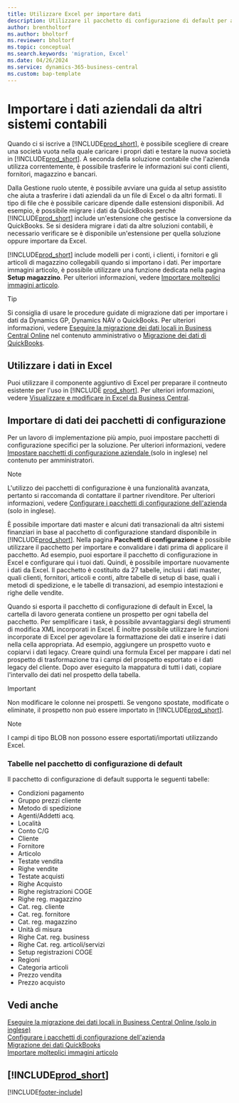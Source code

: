 ```yaml
---
title: Utilizzare Excel per importare dati
description: Utilizzare il pacchetto di configurazione di default per aggiungere i dati del cliente in Excel e importare nuovamente i dati in Business Central.
author: brentholtorf
ms.author: bholtorf
ms.reviewer: bholtorf
ms.topic: conceptual
ms.search.keywords: 'migration, Excel'
ms.date: 04/26/2024
ms.service: dynamics-365-business-central
ms.custom: bap-template
---
```

# Importare i dati aziendali da altri sistemi contabili

Quando ci si iscrive a [!INCLUDE[prod_short](includes/prod_short.md)], è possibile scegliere di creare una società vuota nella quale caricare i propri dati e testare la nuova società in [!INCLUDE[prod_short](includes/prod_short.md)]. A seconda della soluzione contabile che l'azienda utilizza correntemente, è possibile trasferire le informazioni sui conti clienti, fornitori, magazzino e bancari.  

Dalla Gestione ruolo utente, è possibile avviare una guida al setup assistito che aiuta a trasferire i dati aziendali da un file di Excel o da altri formati. Il tipo di file che è possibile caricare dipende dalle estensioni disponibili. Ad esempio, è possibile migrare i dati da QuickBooks perché [!INCLUDE[prod_short](includes/prod_short.md)] include un'estensione che gestisce la conversione da QuickBooks. Se si desidera migrare i dati da altre soluzioni contabili, è necessario verificare se è disponibile un'estensione per quella soluzione oppure importare da Excel.  

[!INCLUDE[prod_short](includes/prod_short.md)] include modelli per i conti, i clienti, i fornitori e gli articoli di magazzino collegabili quando si importano i dati. Per importare immagini articolo, è possibile utilizzare una funzione dedicata nella pagina **Setup magazzino**. Per ulteriori informazioni, vedere [Importare molteplici immagini articolo](inventory-how-import-item-pictures.md).

> [!TIP]  
> Si consiglia di usare le procedure guidate di migrazione dati per importare i dati da Dynamics GP, Dynamics NAV o QuickBooks. Per ulteriori informazioni, vedere [Eseguire la migrazione dei dati locali in Business Central Online](/dynamics365/business-central/dev-itpro/administration/migrate-data) nel contenuto amministrativo o [Migrazione dei dati di QuickBooks](ui-extensions-quickbooks-data-migration.md).

## Utilizzare i dati in Excel

Puoi utilizzare il componente aggiuntivo di Excel per preparare il contneuto esistente per l'uso in [!INCLUDE [prod_short](includes/prod_short.md)]. Per ulteriori informazioni, vedere [Visualizzare e modificare in Excel da Business Central](across-work-with-excel.md).  

## Importare di dati dei pacchetti di configurazione

Per un lavoro di implementazione più ampio, puoi impostare pacchetti di configurazione specifici per la soluzione. Per ulteriori informazioni, vedere [Impostare pacchetti di configurazione aziendale ](/dynamics365/business-central/dev-itpro/administration/set-up-standard-company-configuration-packages) (solo in inglese) nel contenuto per amministratori.  

> [!NOTE]  
> L'utilizzo dei pacchetti di configurazione è una funzionalità avanzata, pertanto si raccomanda di contattare il partner rivenditore. Per ulteriori informazioni, vedere [Configurare i pacchetti di configurazione dell'azienda](/dynamics365/business-central/dev-itpro/administration/set-up-standard-company-configuration-packages) (solo in inglese).

È possibile importare dati master e alcuni dati transazionali da altri sistemi finanziari in base al pacchetto di configurazione standard disponibile in [!INCLUDE[prod_short](includes/prod_short.md)]. Nella pagina **Pacchetti di configurazione** è possibile utilizzare il pacchetto per importare e convalidare i dati prima di applicare il pacchetto. Ad esempio, puoi esportare il pacchetto di configurazione in Excel e configurare qui i tuoi dati. Quindi, è possibile importare nuovamente i dati da Excel. Il pacchetto è costituito da 27 tabelle, inclusi i dati master, quali clienti, fornitori, articoli e conti, altre tabelle di setup di base, quali i metodi di spedizione, e le tabelle di transazioni, ad esempio intestazioni e righe delle vendite.  

Quando si esporta il pacchetto di configurazione di default in Excel, la cartella di lavoro generata contiene un prospetto per ogni tabella del pacchetto. Per semplificare i task, è possibile avvantaggiarsi degli strumenti di modifica XML incorporati in Excel. È inoltre possibile utilizzare le funzioni incorporate di Excel per agevolare la formattazione dei dati e inserire i dati nella cella appropriata. Ad esempio, aggiungere un prospetto vuoto e copiarvi i dati legacy. Creare quindi una formula Excel per mappare i dati nel prospetto di trasformazione tra i campi del prospetto esportato e i dati legacy del cliente. Dopo aver eseguito la mappatura di tutti i dati, copiare l'intervallo dei dati nel prospetto della tabella.  

> [!IMPORTANT]  
> Non modificare le colonne nei prospetti. Se vengono spostate, modificate o eliminate, il prospetto non può essere importato in [!INCLUDE[prod_short](includes/prod_short.md)].

> [!NOTE]
> I campi di tipo BLOB non possono essere esportati/importati utilizzando Excel.

### Tabelle nel pacchetto di configurazione di default

Il pacchetto di configurazione di default supporta le seguenti tabelle:

- Condizioni pagamento
- Gruppo prezzi cliente
- Metodo di spedizione
- Agenti/Addetti acq.
- Località
- Conto C/G
- Cliente
- Fornitore
- Articolo
- Testate vendita
- Righe vendite
- Testate acquisti
- Righe Acquisto
- Righe registrazioni COGE
- Righe reg. magazzino
- Cat. reg. cliente
- Cat. reg. fornitore
- Cat. reg. magazzino
- Unità di misura
- Righe Cat. reg. business
- Righe Cat. reg. articoli/servizi
- Setup registrazioni COGE
- Regioni
- Categoria articoli
- Prezzo vendita
- Prezzo acquisto

## Vedi anche

[Eseguire la migrazione dei dati locali in Business Central Online (solo in inglese)](/dynamics365/business-central/dev-itpro/administration/migrate-data)  
[Configurare i pacchetti di configurazione dell'azienda](/dynamics365/business-central/dev-itpro/administration/set-up-standard-company-configuration-packages)  
[Migrazione dei dati QuickBooks](ui-extensions-quickbooks-data-migration.md)  
[Importare molteplici immagini articolo](inventory-how-import-item-pictures.md)

## [!INCLUDE[prod_short](includes/free_trial_md.md)]  


[!INCLUDE[footer-include](includes/footer-banner.md)]